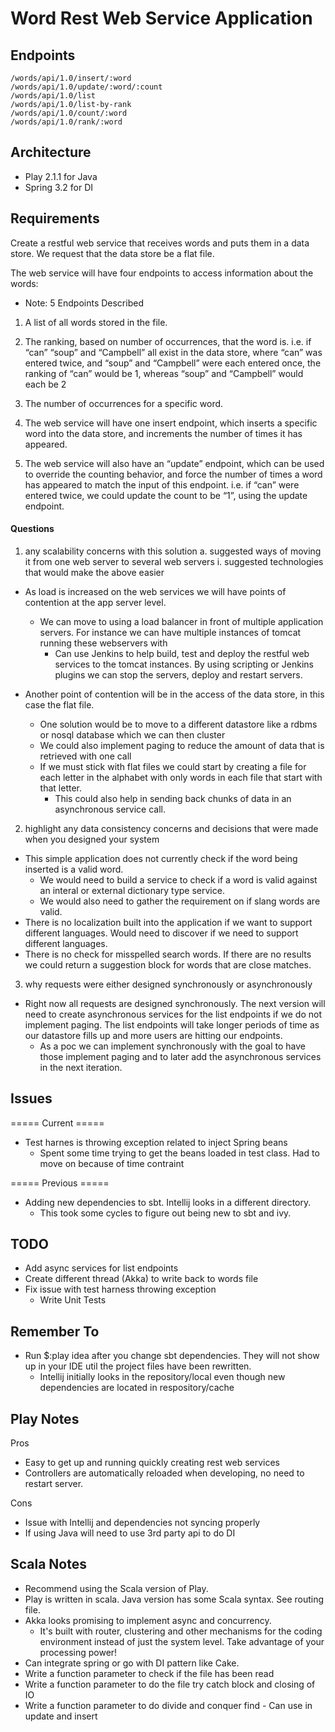 Word Rest Web Service Application
=====================================

Endpoints
---------
    /words/api/1.0/insert/:word
    /words/api/1.0/update/:word/:count
    /words/api/1.0/list
    /words/api/1.0/list-by-rank
    /words/api/1.0/count/:word
    /words/api/1.0/rank/:word

Architecture
------------
* Play 2.1.1 for Java
* Spring 3.2 for DI

Requirements
------------

Create a restful web service that receives words and puts them in a data store.  We request that the data store be a flat file.

The web service will have four endpoints to access information about the words:
* Note: 5 Endpoints Described

1) A list of all words stored in the file.

2) The ranking, based on number of occurrences, that the word is.  i.e. if “can” “soup” and “Campbell”
   all exist in the data store, where “can” was entered twice, and “soup” and “Campbell” were each entered once,
   the ranking of “can” would be 1, whereas “soup” and “Campbell” would each be 2
   
3) The number of occurrences for a specific word.

4) The web service will have one insert endpoint, which inserts a specific word into the data store,
   and increments the number of times it has appeared.
   
5) The web service will also have an “update” endpoint, which can be used to override the counting behavior,
   and force the number of times a word has appeared to match the input of this endpoint.
   i.e. if “can” were entered twice, we could update the count to be “1”, using the update endpoint.
   

#### Questions ####

1) any scalability concerns with this solution
   a. suggested ways of moving it from one web server to several web servers
      i. suggested technologies that would make the above easier

* As load is increased on the web services we will have points of contention at the app server level.
   * We can move to using a load balancer in front of multiple application servers. For instance we can have multiple
     instances of tomcat running these webservers with
      * Can use Jenkins to help build, test and deploy the restful web services to the tomcat instances. By using scripting or Jenkins plugins we can stop the servers, deploy and restart servers.

* Another point of contention will be in the access of the data store, in this case the flat file.
   * One solution would be to move to a different datastore like a rdbms or nosql database which we can then cluster
   * We could also implement paging to reduce the amount of data that is retrieved with one call
   * If we must stick with flat files we could start by creating a file for each letter in the alphabet with only words
     in each file that start with that letter.
      * This could also help in sending back chunks of data in an asynchronous service call.

2) highlight any data consistency concerns and decisions that were made when you designed your system
* This simple application does not currently check if the word being inserted is a valid word.
   * We would need to build a service to check if a word is valid against an interal or external dictionary type service.
   * We would also need to gather the requirement on if slang words are valid.
* There is no localization built into the application if we want to support different languages. Would need to discover if we need to support different languages.
* There is no check for misspelled search words. If there are no results we could return a suggestion block for words that are close matches.

3) why requests were either designed synchronously or asynchronously
* Right now all requests are designed synchronously. The next version will need to create asynchronous services for the
  list endpoints if we do not implement paging. The list endpoints will take longer periods of time as our datastore fills up and more users are hitting our endpoints.
   * As a poc we can implement synchronously with the goal to have those implement paging and to later add the asynchronous services in the next iteration.

Issues
--------------
===== Current =====
* Test harnes is throwing exception related to inject Spring beans
   * Spent some time trying to get the beans loaded in test class. Had to move on because of time contraint 

===== Previous =====
* Adding new dependencies to sbt. Intellij looks in a different directory.
   * This took some cycles to figure out being new to sbt and ivy. 

TODO
----
* Add async services for list endpoints
* Create different thread (Akka) to write back to words file
* Fix issue with test harness throwing exception 
   * Write Unit Tests 


Remember To
--------------
* Run $:play idea after you change sbt dependencies. They will not show up in your IDE util the project files have been rewritten.
  * Intellij initially looks in the repository/local even though new dependencies are located in respository/cache

Play Notes
---------
Pros
* Easy to get up and running quickly creating rest web services
* Controllers are automatically reloaded when developing, no need to restart server.

Cons
* Issue with Intellij and dependencies not syncing properly
* If using Java will need to use 3rd party api to do DI


Scala Notes
-----------
* Recommend using the Scala version of Play.
* Play is written in scala. Java version has some Scala syntax. See routing file.
* Akka looks promising to implement async and concurrency. 
    * It's built with router, clustering and other mechanisms for the coding environment instead of just the system level. Take advantage of your processing power!
* Can integrate spring or go with DI pattern like Cake.
* Write a function parameter to check if the file has been read
* Write a function parameter to do the file try catch block and closing of IO
* Write a function parameter to do divide and conquer find - Can use in update and insert


